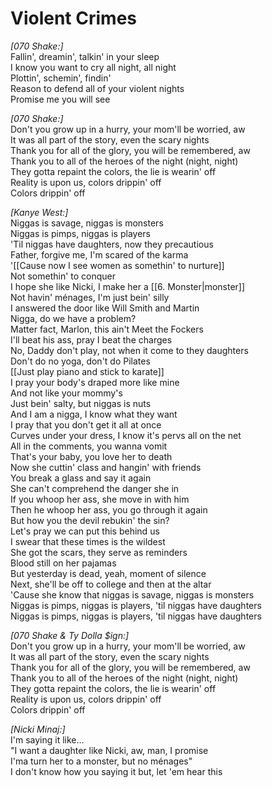 # Violent Crimes

_[070 Shake:]_  
Fallin', dreamin', talkin' in your sleep  
I know you want to cry all night, all night  
Plottin', schemin', findin'  
Reason to defend all of your violent nights  
Promise me you will see  

_[070 Shake:]_  
Don't you grow up in a hurry, your mom'll be worried, aw  
It was all part of the story, even the scary nights  
Thank you for all of the glory, you will be remembered, aw  
Thank you to all of the heroes of the night (night, night)  
They gotta repaint the colors, the lie is wearin' off  
Reality is upon us, colors drippin' off  
Colors drippin' off  

_[Kanye West:]_  
Niggas is savage, niggas is monsters  
Niggas is pimps, niggas is players  
'Til niggas have daughters, now they precautious  
Father, forgive me, I'm scared of the karma  
'[[Cause now I see women as somethin' to nurture]]  
Not somethin' to conquer  
I hope she like Nicki, I make her a [[6. Monster|monster]]  
Not havin' ménages, I'm just bein' silly  
I answered the door like Will Smith and Martin  
Nigga, do we have a problem?  
Matter fact, Marlon, this ain't Meet the Fockers  
I'll beat his ass, pray I beat the charges  
No, Daddy don't play, not when it come to they daughters  
Don't do no yoga, don't do Pilates  
[[Just play piano and stick to karate]]  
I pray your body's draped more like mine  
And not like your mommy's  
Just bein' salty, but niggas is nuts  
And I am a nigga, I know what they want  
I pray that you don't get it all at once  
Curves under your dress, I know it's pervs all on the net  
All in the comments, you wanna vomit  
That's your baby, you love her to death  
Now she cuttin' class and hangin' with friends  
You break a glass and say it again  
She can't comprehend the danger she in  
If you whoop her ass, she move in with him  
Then he whoop her ass, you go through it again  
But how you the devil rebukin' the sin?  
Let's pray we can put this behind us  
I swear that these times is the wildest  
She got the scars, they serve as reminders  
Blood still on her pajamas  
But yesterday is dead, yeah, moment of silence  
Next, she'll be off to college and then at the altar  
'Cause she know that niggas is savage, niggas is monsters  
Niggas is pimps, niggas is players, 'til niggas have daughters  
Niggas is pimps, niggas is players, 'til niggas have daughters  

_[070 Shake & Ty Dolla $ign:]_  
Don't you grow up in a hurry, your mom'll be worried, aw  
It was all part of the story, even the scary nights  
Thank you for all of the glory, you will be remembered, aw  
Thank you to all of the heroes of the night (night, night)  
They gotta repaint the colors, the lie is wearin' off  
Reality is upon us, colors drippin' off  
Colors drippin' off  

_[Nicki Minaj:]_  
I'm saying it like…  
"I want a daughter like Nicki, aw, man, I promise  
I'ma turn her to a monster, but no ménages"  
I don't know how you saying it but, let 'em hear this
